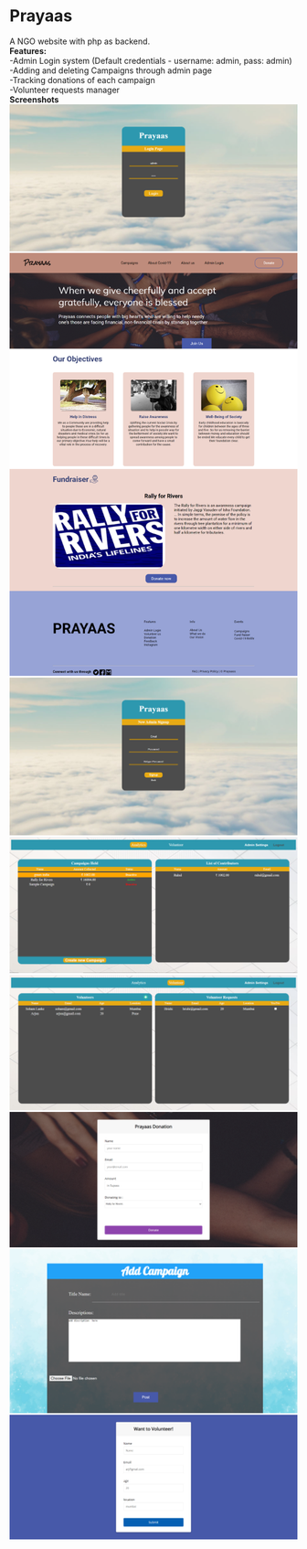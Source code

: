 # Prayaas
A NGO website with php as backend.
<br><b>Features:</b>
<br>-Admin Login system (Default credentials - username: admin, pass: admin)
<br>-Adding and deleting Campaigns through admin page
<br>-Tracking donations of each campaign
<br>-Volunteer requests manager
<br>
<b>Screenshots</b>
![Alt text](/Screenshots/screencapture-localhost-Prayaas-Admin-login-php-2021-02-28-11_07_37.png?raw=true "Admin login page")
![Alt text](/Screenshots/index-php.png?raw=true "index page")
![Alt text](/Screenshots/screencapture-localhost-Prayaas-admin-signup-php-2021-02-28-11_10_33.png?raw=true "Admin signup page")
![Alt text](/Screenshots/Analytics.png?raw=true "Analytics page")
![Alt text](/Screenshots/Voulnteer.png?raw=true "Volunteer page")
![Alt text](/Screenshots/screencapture-localhost-Prayaas-don2-php-2021-02-28-11_06_15.png?raw=true "Donation form")
![Alt text](/Screenshots/screencapture-localhost-Prayaas-addCamp-php-2021-02-28-13_48_02.png?raw=true "Add campaign form")
![Alt text](/Screenshots/screencapture-localhost-Prayaas-form-php-2021-02-28-11_06_29.png?raw=true "Volunteer registration form")
